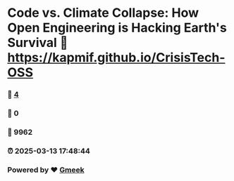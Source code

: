 # Code vs. Climate Collapse: How Open Engineering is Hacking Earth's Survival :link: https://kapmif.github.io/CrisisTech-OSS 
### :page_facing_up: [4](https://kapmif.github.io/CrisisTech-OSS/tag.html) 
### :speech_balloon: 0 
### :hibiscus: 9962 
### :alarm_clock: 2025-03-13 17:48:44 
### Powered by :heart: [Gmeek](https://github.com/Meekdai/Gmeek)
